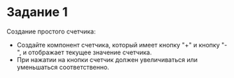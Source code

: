 # Задание 1

Создание простого счетчика:

- Создайте компонент счетчика, который имеет кнопку "+" и кнопку "-", и отображает текущее значение счетчика.
- При нажатии на кнопки счетчик должен увеличиваться или
  уменьшаться соответственно.
